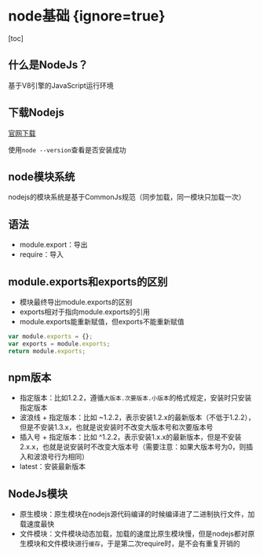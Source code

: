 # node基础 {ignore=true}

[toc]

## 什么是NodeJs？

基于V8引擎的JavaScript运行环境

## 下载Nodejs

[官网下载](https://nodejs.org/zh-cn/)

使用`node --version`查看是否安装成功

## node模块系统

nodejs的模块系统是基于CommonJs规范（同步加载，同一模块只加载一次）

## 语法

- module.export：导出
- require：导入

## module.exports和exports的区别

- 模块最终导出module.exports的区别
- exports相对于指向module.exports的引用
- module.exports能重新赋值，但exports不能重新赋值

```javascript
var module.exports = {};
var exports = module.exports;
return module.exports;
```

## npm版本

- 指定版本：比如1.2.2，遵循`大版本.次要版本.小版本`的格式规定，安装时只安装指定版本
- 波浪线 + 指定版本：比如 ~1.2.2，表示安装1.2.x的最新版本（不低于1.2.2），但是不安装1.3.x，也就是说安装时不改变大版本号和次要版本号
- 插入号 + 指定版本：比如 ^1.2.2，表示安装1.x.x的最新版本，但是不安装2.x.x，也就是说安装时不改变大版本号（需要注意：如果大版本号为0，则插入和波浪号行为相同）
- latest：安装最新版本

## NodeJs模块

- 原生模块：原生模块在nodejs源代码编译的时候编译进了二进制执行文件，加载速度最快
- 文件模块：文件模块动态加载，加载的速度比原生模块慢，但是nodejs都对原生模块和文件模块进行`缓存`，于是第二次require时，是不会有重复开销的